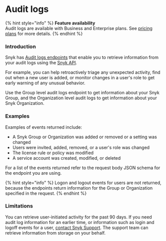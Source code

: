 # Audit logs

{% hint style="info" %}
**Feature availability**\
Audit logs are available with Business and Enterprise plans. See [pricing plans](https://snyk.io/plans/) for more details.
{% endhint %}

### Introduction

Snyk has [Audit logs endpoints](https://snyk.docs.apiary.io/#reference/audit-logs) that enable you to retrieve information from your audit logs using the [Snyk API](../../../snyk-api-info/).&#x20;

For example, you can help retroactively triage any unexpected activity, find out when a new user is added, or monitor changes in a user's role to get early warning of any unusual behavior.

Use the Group level audit logs endpoint to get information about your Snyk Group, and the Organization level audit logs to get information about your Snyk Organization.&#x20;

### Examples

Examples of events returned include:

* A Snyk Group or Organization was added or removed or a setting was changed
* Users were invited, added, removed, or a user's role was changed
* The license rule or policy was modified
* A service account was created, modified, or deleted

For a list of the events returned refer to the request body JSON schema for the endpoint you are using.&#x20;

{% hint style="info" %}
Logon and logout events for users are not returned, because the endpoints return information for the Group or Organization specified in the request.
{% endhint %}

### Limitations

You can retrieve user-initiated activity for the past 90 days. If you need audit log information for an earlier time, or information such as login and logoff events for a user, [contact Snyk Support](https://support.snyk.io/hc/en-us/requests/new). The support team can retrieve information from storage on your behalf.
